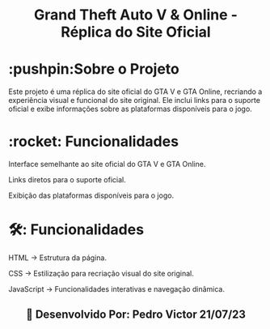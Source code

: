 <h1 align="center" style="text-align:center; justify-content:center">Grand Theft Auto V & Online - Réplica do Site Oficial</h1>

<h1>:pushpin:Sobre o Projeto</h1>

Este projeto é uma réplica do site oficial do GTA V e GTA Online, recriando a experiência visual e funcional do site original. Ele inclui links para o suporte oficial e exibe informações sobre as plataformas disponíveis para o jogo.

<h1>:rocket: Funcionalidades</h1>

Interface semelhante ao site oficial do GTA V e GTA Online.

Links diretos para o suporte oficial.

Exibição das plataformas disponíveis para o jogo.

<h1>🛠️: Funcionalidades</h1>

HTML → Estrutura da página.

CSS → Estilização para recriação visual do site original.

JavaScript → Funcionalidades interativas e navegação dinâmica.

<h2 align="center" style="text-align:center; justify-content:center">🚀 Desenvolvido Por: Pedro Victor 21/07/23<h2>
